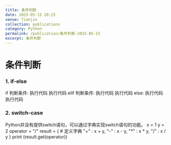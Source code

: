 ```yaml
---
title: 条件判断
date: 2025-05-15 20:23
venue: Tianjin
collection: publications
category: Python
permalink: /publication/条件判断-2025-05-15
excerpt: 条件判断
---
```

# 条件判断

### 1. if-else
if 判断条件:
    执行代码
    执行代码
elif 判断条件:
    执行代码
    执行代码
else:
    执行代码
    执行代码

### 2. switch-case
Python并没有提供switch语句，可以通过字典实现switch语句的功能。
x = 1
y = 2
operator = "/"
result = {         # 定义字典
    "+" : x + y,
    "-" : x - y,
    "*" : x * y,
    "/" : x / y 
}
print (result.get(operator))